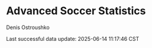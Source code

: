 # Advanced Soccer Statistics
Denis Ostroushko

<!-- gfm -->

Last successful data update: 2025-06-14 11:17:46 CST
